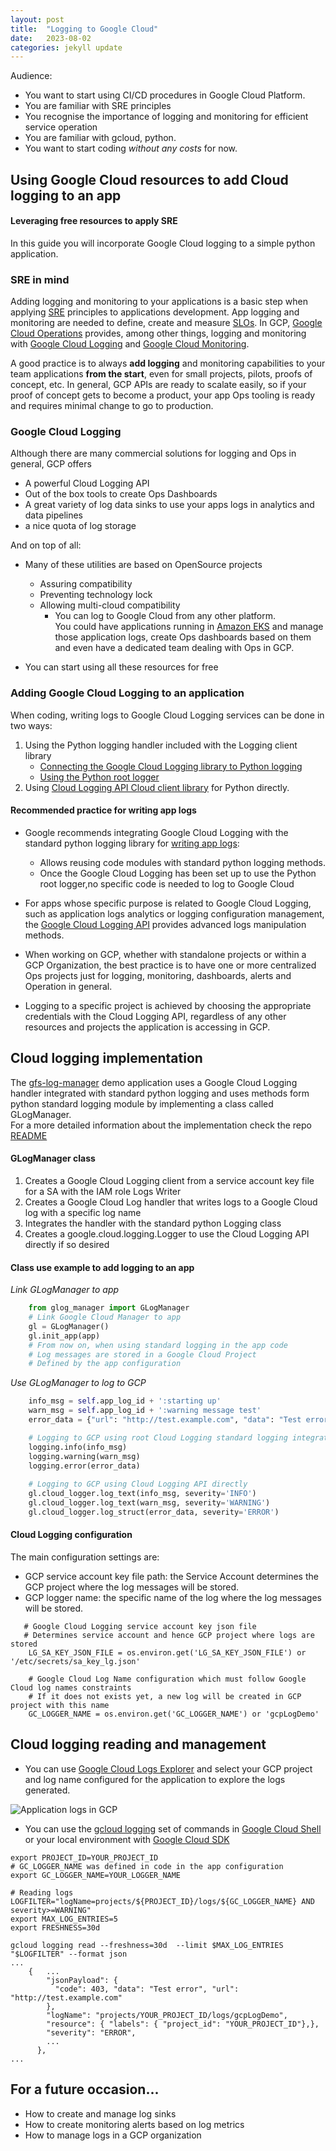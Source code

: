```yaml
---
layout: post
title:  "Logging to Google Cloud"
date:   2023-08-02
categories: jekyll update
---
```

Audience: 
* You want to start using CI/CD procedures in Google Cloud Platform.
* You are familiar with SRE principles
* You recognise the importance of logging and monitoring for efficient service operation
* You are familiar with gcloud, python.
* You want to start coding *without any costs* for now. 

## Using Google Cloud resources to add Cloud logging to an app 
#### Leveraging free resources to apply SRE  
In this guide you will incorporate Google Cloud logging to a simple python application. 
### SRE in mind
Adding logging and monitoring to your applications is a basic step when applying [SRE](https://sre.google/) principles to
applications development. App logging and monitoring are needed to define, create and measure [SLOs](https://cloud.google.com/stackdriver/docs/solutions/slo-monitoring#defn-slo).
In GCP, [Google Cloud Operations]( https://cloud.google.com/products/operations) provides, among other things, logging and monitoring with 
[Google Cloud Logging](https://cloud.google.com/logging) and [Google Cloud Monitoring](https://cloud.google.com/monitoring). 

A good practice is to always **add logging** and monitoring capabilities to your team applications **from the start**, 
even for small projects, pilots, proofs of concept, etc. In general, GCP APIs are ready to scalate easily, so if your 
proof of concept gets to become a product, your app Ops tooling is ready and requires minimal change to go to production.  

### Google Cloud Logging  

Although there are many commercial solutions for logging and Ops in general, GCP offers  
* A powerful Cloud Logging API 
* Out of the box tools to create Ops Dashboards
* A great variety of log data sinks to use your apps logs in analytics and data pipelines
* a nice quota of log storage

And on top of all:
* Many of these utilities are based on OpenSource projects
  * Assuring compatibility 
  * Preventing technology lock
  * Allowing multi-cloud compatibility
    * You can log to Google Cloud from any  other platform.  
      You could have applications running in [Amazon EKS](https://aws.amazon.com/eks/) and manage those
      application logs, create Ops dashboards based on them and even have a dedicated team dealing with Ops in GCP.

* You can start using all these resources for free

### Adding Google Cloud Logging to an application 

When coding, writing  logs to Google Cloud Logging services can be done  in two ways:
1. Using the Python logging handler included with the Logging client library
   * [Connecting the Google Cloud Logging library to Python logging](https://cloud.google.com/logging/docs/setup/python#connecting_the_library_to_python_logging)
   * [Using the Python root logger](https://cloud.google.com/logging/docs/setup/python#using_the_python_root_logger)
2. Using [Cloud Logging API Cloud client library](https://cloud.google.com/logging/docs/setup/python#use_the_cloud_client_library_directly) for Python directly.


#### Recommended practice for writing app logs
* Google recommends integrating Google Cloud Logging with the standard python logging library for 
 [writing app logs](https://cloud.google.com/appengine/docs/standard/python3/writing-application-logs#writing_app_logs):
  * Allows reusing code modules with standard python logging methods.
  * Once the Google Cloud Logging has been set up to use the Python root logger,no specific code is needed to log to 
  Google Cloud
* For apps whose specific purpose is related to Google Cloud Logging, such as application logs analytics or logging 
 configuration management, the [Google Cloud Logging API](https://cloud.google.com/logging/docs/reference/libraries) 
 provides advanced logs manipulation methods.


* When working on GCP, whether with standalone projects or within a GCP Organization, the best practice is to have one
or more centralized Ops projects just for logging, monitoring, dashboards, alerts and Operation in general.  
* Logging to a specific project is achieved by choosing the appropriate credentials with the Cloud Logging API, 
regardless of any other resources and projects the application is accessing in GCP.  


## Cloud logging implementation

The [gfs-log-manager](https://github.com/amesones-dev/gfs-log-manager.git) demo application uses a Google Cloud Logging handler
integrated with standard python logging and uses methods form python standard logging module by implementing a class 
called GLogManager.  
For a more detailed information about the implementation  check the repo 
[README](https://github.com/amesones-dev/gfs-log-manager#readme)  


#### GLogManager class
1. Creates a Google Cloud Logging client from a service account key file  for a SA with the IAM role Logs Writer
2. Creates a Google Cloud Log handler that writes logs to a Google Cloud log with a specific log name
3. Integrates the handler with the standard python Logging class
4. Creates a google.cloud.logging.Logger to use the Cloud Logging API directly if so desired

#### Class use example to add logging to an app  
*Link GLogManager to app*
```python
    from glog_manager import GLogManager
    # Link Google Cloud Manager to app
    gl = GLogManager()
    gl.init_app(app)
    # From now on, when using standard logging in the app code
    # Log messages are stored in a Google Cloud Project
    # Defined by the app configuration
```     
*Use GLogManager to log to GCP*    
```python    
    info_msg = self.app_log_id + ':starting up'
    warn_msg = self.app_log_id + ':warning message test'
    error_data = {"url": "http://test.example.com", "data": "Test error", "code": 403}

    # Logging to GCP using root Cloud Logging standard logging integration
    logging.info(info_msg)
    logging.warning(warn_msg)
    logging.error(error_data)
    
    # Logging to GCP using Cloud Logging API directly
    gl.cloud_logger.log_text(info_msg, severity='INFO')
    gl.cloud_logger.log_text(warn_msg, severity='WARNING')
    gl.cloud_logger.log_struct(error_data, severity='ERROR')
```
#### Cloud Logging  configuration  
The main configuration settings are:
* GCP service account key file path: the Service Account determines the GCP project where the log messages will be stored.
* GCP logger name: the specific name of the log where the log messages will be stored.


```shell
   # Google Cloud Logging service account key json file
   # Determines service account and hence GCP project where logs are stored
    LG_SA_KEY_JSON_FILE = os.environ.get('LG_SA_KEY_JSON_FILE') or '/etc/secrets/sa_key_lg.json'

    # Google Cloud Log Name configuration which must follow Google Cloud log names constraints
    # If it does not exists yet, a new log will be created in GCP project with this name
    GC_LOGGER_NAME = os.environ.get('GC_LOGGER_NAME') or 'gcpLogDemo'
```

## Cloud logging reading and management
* You can use [Google Cloud Logs Explorer](https://cloud.google.com/logging/docs/view/logs-explorer-interface) and select
your GCP project and log name configured for the application to explore the logs generated.  
 
![Application logs in GCP](/blog/res/img/log-explorer-demo.jpg)
 
* You can use the [gcloud logging](https://cloud.google.com/logging/docs/reference/tools/gcloud-logging) set of commands in [Google Cloud Shell](https://console.cloud.google.com/home/) or your
local  environment with [Google Cloud SDK](https://cloud.google.com/sdk/docs/quickstart)

```shell
export PROJECT_ID=YOUR_PROJECT_ID
# GC_LOGGER_NAME was defined in code in the app configuration
export GC_LOGGER_NAME=YOUR_LOGGER_NAME

# Reading logs
LOGFILTER="logName=projects/${PROJECT_ID}/logs/${GC_LOGGER_NAME} AND severity>=WARNING"
export MAX_LOG_ENTRIES=5
export FRESHNESS=30d

gcloud logging read --freshness=30d  --limit $MAX_LOG_ENTRIES  "$LOGFILTER" --format json
...
    {   ...
        "jsonPayload": {
          "code": 403, "data": "Test error", "url": "http://test.example.com"
        },
        "logName": "projects/YOUR_PROJECT_ID/logs/gcpLogDemo",     
        "resource": { "labels": { "project_id": "YOUR_PROJECT_ID"},},
        "severity": "ERROR",
        ...     
      },
...

```
## For a future occasion...
* How to create and manage log sinks
* How to create monitoring alerts based on log metrics
* How to manage logs in a GCP organization
 
